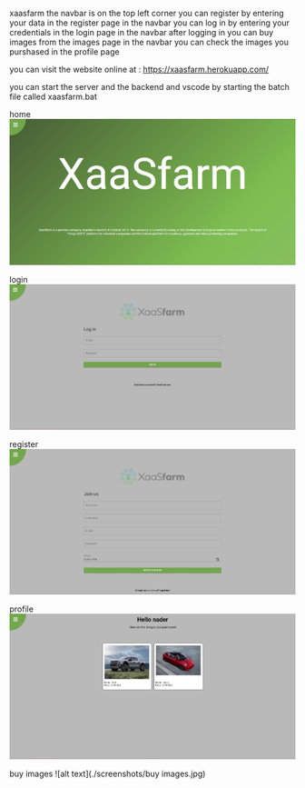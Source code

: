 xaasfarm
the navbar is on the top left corner
you can register by entering your data in the register page in the navbar
you can log in by entering your credentials in the login page in the navbar
after logging in you can buy images from the images page in the navbar
you can check the images you purshased in the profile page

you can visit the website online at :
https://xaasfarm.herokuapp.com/

you can start the server and the backend and vscode by starting the batch file called xaasfarm.bat


home
![alt text](./screenshots/home.jpg)

login
![alt text](./screenshots/login.jpg)

register
![alt text](./screenshots/register.jpg)

profile
![alt text](./screenshots/profile.jpg)

buy images
![alt text](./screenshots/buy images.jpg)
